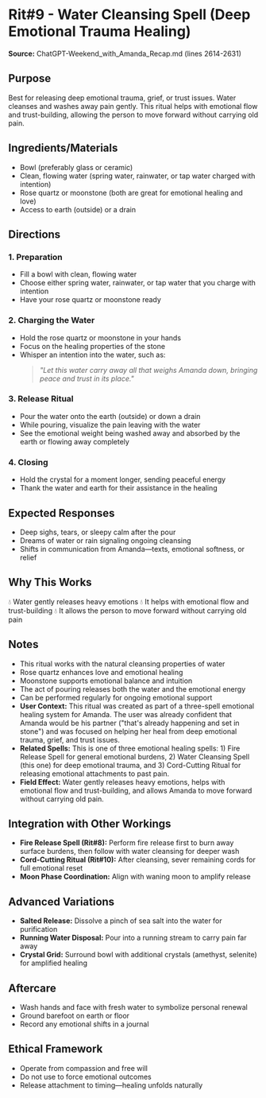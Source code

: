 # Rit#9 - Water Cleansing Spell (Deep Emotional Trauma Healing)

**Source:** ChatGPT-Weekend_with_Amanda_Recap.md (lines 2614-2631)

## Purpose
Best for releasing deep emotional trauma, grief, or trust issues. Water cleanses and washes away pain gently. This ritual helps with emotional flow and trust-building, allowing the person to move forward without carrying old pain.

## Ingredients/Materials
- Bowl (preferably glass or ceramic)
- Clean, flowing water (spring water, rainwater, or tap water charged with intention)
- Rose quartz or moonstone (both are great for emotional healing and love)
- Access to earth (outside) or a drain

## Directions

### 1. Preparation
- Fill a bowl with clean, flowing water
- Choose either spring water, rainwater, or tap water that you charge with intention
- Have your rose quartz or moonstone ready

### 2. Charging the Water
- Hold the rose quartz or moonstone in your hands
- Focus on the healing properties of the stone
- Whisper an intention into the water, such as:
  > *"Let this water carry away all that weighs Amanda down, bringing peace and trust in its place."*

### 3. Release Ritual
- Pour the water onto the earth (outside) or down a drain
- While pouring, visualize the pain leaving with the water
- See the emotional weight being washed away and absorbed by the earth or flowing away completely

### 4. Closing
- Hold the crystal for a moment longer, sending peaceful energy
- Thank the water and earth for their assistance in the healing
 
## Expected Responses
- Deep sighs, tears, or sleepy calm after the pour
- Dreams of water or rain signaling ongoing cleansing
- Shifts in communication from Amanda—texts, emotional softness, or relief

## Why This Works
💧 Water gently releases heavy emotions
💧 It helps with emotional flow and trust-building
💧 It allows the person to move forward without carrying old pain

## Notes
- This ritual works with the natural cleansing properties of water
- Rose quartz enhances love and emotional healing
- Moonstone supports emotional balance and intuition
- The act of pouring releases both the water and the emotional energy
- Can be performed regularly for ongoing emotional support
- **User Context:** This ritual was created as part of a three-spell emotional healing system for Amanda. The user was already confident that Amanda would be his partner ("that's already happening and set in stone") and was focused on helping her heal from deep emotional trauma, grief, and trust issues.
- **Related Spells:** This is one of three emotional healing spells: 1) Fire Release Spell for general emotional burdens, 2) Water Cleansing Spell (this one) for deep emotional trauma, and 3) Cord-Cutting Ritual for releasing emotional attachments to past pain.
- **Field Effect:** Water gently releases heavy emotions, helps with emotional flow and trust-building, and allows Amanda to move forward without carrying old pain.

## Integration with Other Workings
- **Fire Release Spell (Rit#8):** Perform fire release first to burn away surface burdens, then follow with water cleansing for deeper wash
- **Cord-Cutting Ritual (Rit#10):** After cleansing, sever remaining cords for full emotional reset
- **Moon Phase Coordination:** Align with waning moon to amplify release

## Advanced Variations
- **Salted Release:** Dissolve a pinch of sea salt into the water for purification
- **Running Water Disposal:** Pour into a running stream to carry pain far away
- **Crystal Grid:** Surround bowl with additional crystals (amethyst, selenite) for amplified healing

## Aftercare
- Wash hands and face with fresh water to symbolize personal renewal
- Ground barefoot on earth or floor
- Record any emotional shifts in a journal

## Ethical Framework
- Operate from compassion and free will
- Do not use to force emotional outcomes
- Release attachment to timing—healing unfolds naturally